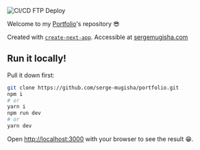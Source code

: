 ![CI/CD FTP Deploy](https://github.com/serge-mugisha/portfolio/actions/workflows/main.yml/badge.svg?branch=main)

Welcome to my [Portfolio](https://sergemugisha.com/)'s repository 😎

Created with [`create-next-app`](https://github.com/vercel/next.js/tree/canary/packages/create-next-app).
Accessible at [sergemugisha.com](https://sergemugisha.com/)

## Run it locally!

Pull it down first:

```bash
git clone https://github.com/serge-mugisha/portfolio.git
npm i
# or
yarn i
npm run dev
# or
yarn dev
```

Open [http://localhost:3000](http://localhost:3000) with your browser to see the result 😁.
